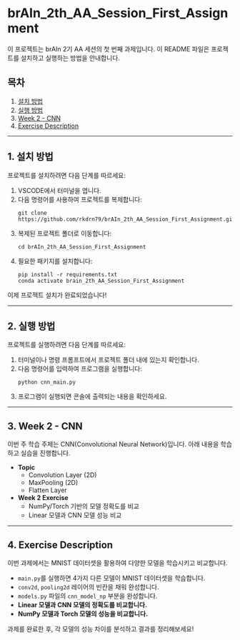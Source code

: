# brAIn_2th_AA_Session_First_Assignment

이 프로젝트는 brAIn 2기 AA 세션의 첫 번째 과제입니다. 이 README 파일은 프로젝트를 설치하고 실행하는 방법을 안내합니다.

## 목차
1. [설치 방법](#1-설치-방법)
2. [실행 방법](#2-실행-방법)
3. [Week 2 - CNN](#3-week-2---cnn)
4. [Exercise Description](#4-exercise-description)

---

## 1. 설치 방법

프로젝트를 설치하려면 다음 단계를 따르세요:

1. VSCODE에서 터미널을 엽니다.
2. 다음 명령어를 사용하여 프로젝트를 복제합니다:
   ```
   git clone https://github.com/rkdrn79/brAIn_2th_AA_Session_First_Assignment.git
   ```
3. 복제된 프로젝트 폴더로 이동합니다:
   ```
   cd brAIn_2th_AA_Session_First_Assignment
   ```
4. 필요한 패키지를 설치합니다:
   ```
   pip install -r requirements.txt
   conda activate brain_2th_AA_Session_First_Assignment
   ```

이제 프로젝트 설치가 완료되었습니다!

---

## 2. 실행 방법

프로젝트를 실행하려면 다음 단계를 따르세요:

1. 터미널이나 명령 프롬프트에서 프로젝트 폴더 내에 있는지 확인합니다.
2. 다음 명령어를 입력하여 프로그램을 실행합니다:
   ```
   python cnn_main.py
   ```
3. 프로그램이 실행되면 콘솔에 출력되는 내용을 확인하세요.

---

## 3. **Week 2 - CNN**

이번 주 학습 주제는 CNN(Convolutional Neural Network)입니다. 아래 내용을 학습하고 실습을 진행합니다.

- **Topic**
  - Convolution Layer (2D)
  - MaxPooling (2D)
  - Flatten Layer
- **Week 2 Exercise**
  - NumPy/Torch 기반의 모델 정확도를 비교
  - Linear 모델과 CNN 모델 성능 비교

---

## 4. **Exercise Description**

이번 과제에서는 MNIST 데이터셋을 활용하여 다양한 모델을 학습시키고 비교합니다.

- `main.py`를 실행하면 4가지 다른 모델이 MNIST 데이터셋을 학습합니다.
- `conv2d`, `pooling2d` 레이어의 빈칸을 채워 완성합니다.
- `models.py` 파일의 `cnn_model_np` 부분을 완성합니다.
- **Linear 모델과 CNN 모델의 정확도를 비교합니다.**
- **NumPy 모델과 Torch 모델의 성능을 비교합니다.**

과제를 완료한 후, 각 모델의 성능 차이를 분석하고 결과를 정리해보세요!

